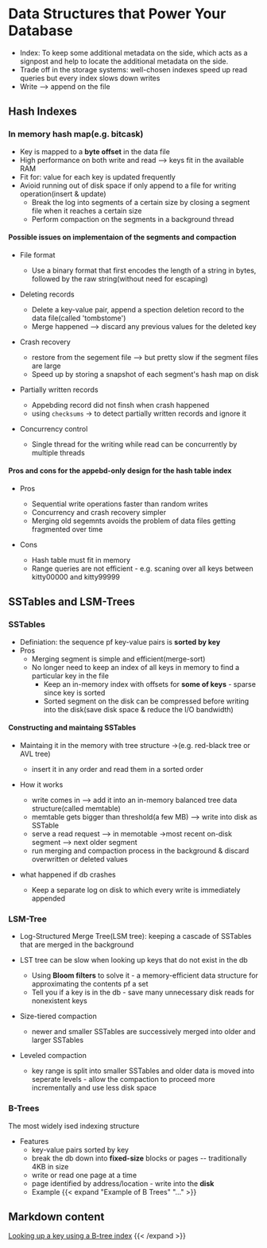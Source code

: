 <!-- ---
title: "Storage and Retrieval"
date: 2023-06-19T22:13:18-07:00
draft: true
--- -->

# Data Structures that Power Your Database
* Index: To keep some additional metadata on the side, which acts as a signpost and help to locate the additional metadata on the side.
* Trade off in the storage systems: well-chosen indexes speed up read queries but every index slows down writes
* Write --> append on the file

## Hash Indexes

### In memory hash map(e.g. bitcask)
* Key is mapped to a **byte offset** in the data file
* High performance on both write and read --> keys fit in the available RAM
* Fit for: value for each key is updated frequently
* Avioid running out of disk space if only append to a file for writing operation(insert & update)
  * Break the log into segments of a certain size by closing a segment file when it reaches a certain size
  * Perform compaction on the segments in a background thread
  
#### Possible issues on implementaion of the segments and compaction
* File format
  * Use a binary format that first encodes the length of a string in bytes, followed by the raw string(without need for escaping)

* Deleting records
  * Delete a key-value pair, append a spection deletion record to the data file(called 'tombstome')
  * Merge happened --> discard any previous values for the deleted key

* Crash recovery
  * restore from the segement file --> but pretty slow if the segment files are large
  * Speed up by storing a snapshot of each segment's hash map on disk

* Partially written records
  * Appebding record did not finsh when crash happened
  * using `checksums` -> to detect partially written records and ignore it

* Concurrency control
  * Single thread for the writing while read can be concurrently by multiple threads

#### Pros and cons for the appebd-only design for the hash table index
* Pros
  * Sequential write operations faster than random writes
  * Concurrency and crash recovery simpler
  * Merging old segemnts avoids the problem of data files getting fragmented over time

* Cons
  * Hash table must fit in memory
  * Range queries are not efficient - e.g. scaning over all keys between kitty00000 and kitty99999

## SSTables and LSM-Trees

### SSTables
* Definiation: the sequence pf key-value pairs is **sorted by key**
* Pros
  * Merging segment is simple and efficient(merge-sort)
  * No longer need to keep an index of all keys in memory to find a particular key in the file
    * Keep an in-memory index with offsets for **some of keys** - sparse since key is sorted
    * Sorted segment on the disk can be compressed before writing into the disk(save disk space & reduce the I/O bandwidth)

#### Constructing and maintaing SSTables
* Maintaing it in the memory with tree structure ->(e.g. red-black tree or AVL tree)
  * insert it in any order and read them in a sorted order

* How it works
  * write comes in --> add it into an in-memory balanced tree data structure(called memtable)
  * memtable gets bigger than threshold(a few MB) --> write into disk as SSTable
  * serve a read request --> in memotable ->most recent on-disk segment --> next older segment
  * run merging and compaction process in the background & discard overwritten or deleted values

* what happened if db crashes
  * Keep a separate log on disk to which every write is immediately appended


### LSM-Tree
* Log-Structured Merge Tree(LSM tree): keeping a cascade of SSTables that are merged in the background
* LST tree can be slow when looking up keys that do not exist in the db
  * Using **Bloom filters** to solve it - a memory-efficient data structure for approximating the contents pf a set
  * Tell you if a key is in the db - save many unnecessary disk reads for nonexistent keys

* Size-tiered compaction
  * newer and smaller SSTables are successively merged into older and larger SSTables

* Leveled compaction
  * key range is split into smaller SSTables and older data is moved into seperate levels - allow the compaction to proceed more incrementally and use less disk space


### B-Trees
The most widely ised indexing structure

* Features
  * key-value pairs sorted by key
  * break the db down into **fixed-size** blocks or pages -- traditionally 4KB in size
  * write or read one page at a time
  * page identified by address/location - write into the **disk**
  * Example
{{< expand "Example of B Trees" "..." >}}
## Markdown content
[Looking up a key using a B-tree index](../images/looking_up_a_key_using_b_tree.png)
{{< /expand >}}
